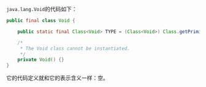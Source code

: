 `java.lang.Void`的代码如下：
```java
public final class Void {

    public static final Class<Void> TYPE = (Class<Void>) Class.getPrimitiveClass("void");

    /*
     * The Void class cannot be instantiated.
     */
    private Void() {}
}
```
它的代码定义就和它的表示含义一样：空。
